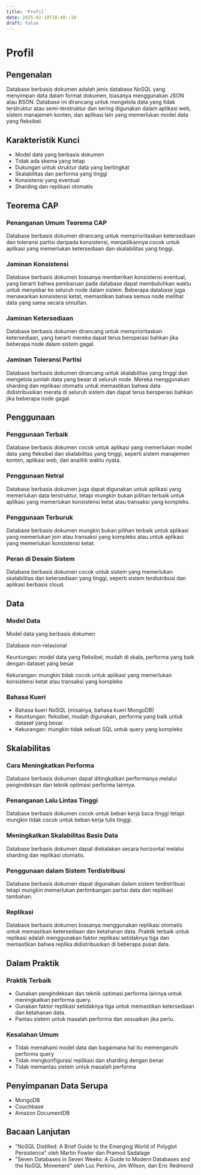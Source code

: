 ```yaml
---
title: 'Profil'
date: 2025-02-18T18:40::10
draft: false
---
```


# Profil

## **Pengenalan**

Database berbasis dokumen adalah jenis database NoSQL yang menyimpan data dalam format dokumen, biasanya menggunakan JSON atau BSON. Database ini dirancang untuk mengelola data yang tidak terstruktur atau semi-terstruktur dan sering digunakan dalam aplikasi web, sistem manajemen konten, dan aplikasi lain yang memerlukan model data yang fleksibel.

## **Karakteristik Kunci**

- Model data yang berbasis dokumen
- Tidak ada skema yang tetap
- Dukungan untuk struktur data yang bertingkat
- Skalabilitas dan performa yang tinggi
- Konsistensi yang eventual
- Sharding dan replikasi otomatis

## **Teorema CAP**

### **Penanganan Umum Teorema CAP**

Database berbasis dokumen dirancang untuk memprioritaskan ketersediaan dan toleransi partisi daripada konsistensi, menjadikannya cocok untuk aplikasi yang memerlukan ketersediaan dan skalabilitas yang tinggi.

### **Jaminan Konsistensi**

Database berbasis dokumen biasanya memberikan konsistensi eventual, yang berarti bahwa pembaruan pada database dapat membutuhkan waktu untuk menyebar ke seluruh node dalam sistem. Beberapa database juga menawarkan konsistensi ketat, memastikan bahwa semua node melihat data yang sama secara simultan.

### **Jaminan Ketersediaan**

Database berbasis dokumen dirancang untuk memprioritaskan ketersediaan, yang berarti mereka dapat terus beroperasi bahkan jika beberapa node dalam sistem gagal.

### **Jaminan Toleransi Partisi**

Database berbasis dokumen dirancang untuk skalabilitas yang tinggi dan mengelola jumlah data yang besar di seluruh node. Mereka menggunakan sharding dan replikasi otomatis untuk memastikan bahwa data didistribusikan merata di seluruh sistem dan dapat terus beroperasi bahkan jika beberapa node gagal.

## **Penggunaan**

### **Penggunaan Terbaik**

Database berbasis dokumen cocok untuk aplikasi yang memerlukan model data yang fleksibel dan skalabilitas yang tinggi, seperti sistem manajemen konten, aplikasi web, dan analitik waktu nyata.

### **Penggunaan Netral**

Database berbasis dokumen juga dapat digunakan untuk aplikasi yang memerlukan data terstruktur, tetapi mungkin bukan pilihan terbaik untuk aplikasi yang memerlukan konsistensi ketat atau transaksi yang kompleks.

### **Penggunaan Terburuk**

Database berbasis dokumen mungkin bukan pilihan terbaik untuk aplikasi yang memerlukan join atau transaksi yang kompleks atau untuk aplikasi yang memerlukan konsistensi ketat.

### **Peran di Desain Sistem**

Database berbasis dokumen cocok untuk sistem yang memerlukan skalabilitas dan ketersediaan yang tinggi, seperti sistem terdistribusi dan aplikasi berbasis cloud.

## Data

### **Model Data**

Model data yang berbasis dokumen

Database non-relasional

Keuntungan: model data yang fleksibel, mudah di skala, performa yang baik dengan dataset yang besar

Kekurangan: mungkin tidak cocok untuk aplikasi yang memerlukan konsistensi ketat atau transaksi yang kompleks

### **Bahasa Kueri**

- Bahasa kueri NoSQL (misalnya, bahasa kueri MongoDB)
- Keuntungan: fleksibel, mudah digunakan, performa yang baik untuk dataset yang besar.
- Kekurangan: mungkin tidak sekuat SQL untuk query yang kompleks

## **Skalabilitas**

### Cara Meningkatkan Performa

Database berbasis dokumen dapat ditingkatkan performanya melalui pengindeksan dan teknik optimasi performa lainnya.

### **Penanganan Lalu Lintas Tinggi**

Database berbasis dokumen cocok untuk beban kerja baca tinggi tetapi mungkin tidak cocok untuk beban kerja tulis tinggi.

### Meningkatkan Skalabilitas Basis Data

Database berbasis dokumen dapat diskalakan secara horizontal melalui sharding dan replikasi otomatis.

### Penggunaan dalam Sistem Terdistribusi

Database berbasis dokumen dapat digunakan dalam sistem terdistribusi tetapi mungkin memerlukan pertimbangan partisi data dan replikasi tambahan.

### Replikasi

Database berbasis dokumen biasanya menggunakan replikasi otomatis untuk memastikan ketersediaan dan ketahanan data. Praktik terbaik untuk replikasi adalah menggunakan faktor replikasi setidaknya tiga dan memastikan bahwa replika didistribusikan di beberapa pusat data.

## Dalam Praktik

### Praktik Terbaik

- Gunakan pengindeksan dan teknik optimasi performa lainnya untuk meningkatkan performa query.
- Gunakan faktor replikasi setidaknya tiga untuk memastikan ketersediaan dan ketahanan data.
- Pantau sistem untuk masalah performa dan sesuaikan jika perlu.

### Kesalahan Umum

- Tidak memahami model data dan bagaimana hal itu memengaruhi performa query
- Tidak mengkonfigurasi replikasi dan sharding dengan benar
- Tidak memantau sistem untuk masalah performa

## Penyimpanan Data Serupa

- MongoDB
- Couchbase
- Amazon DocumentDB

## Bacaan Lanjutan

- "NoSQL Distilled: A Brief Guide to the Emerging World of Polyglot Persistence" oleh Martin Fowler dan Pramod Sadalage
- "Seven Databases in Seven Weeks: A Guide to Modern Databases and the NoSQL Movement" oleh Luc Perkins, Jim Wilson, dan Eric Redmond
